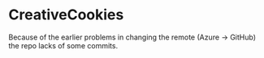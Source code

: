 # CreativeCookies

Because of the earlier problems in changing the remote (Azure -> GitHub) the repo lacks of some commits.
